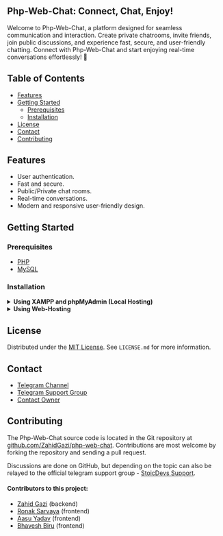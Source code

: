 ## Php-Web-Chat: Connect, Chat, Enjoy!
Welcome to Php-Web-Chat, a platform designed for seamless communication and interaction. Create private chatrooms, invite friends, join public discussions, and experience fast, secure, and user-friendly chatting. Connect with Php-Web-Chat and start enjoying real-time conversations effortlessly! 🚀


## Table of Contents
- [Features](#features)
- [Getting Started](#getting-started)
    - [Prerequisites](#prerequisites)
    - [Installation](#installation)
- [License](#license)
- [Contact](#contact)
- [Contributing](#contributing)

## Features
- User authentication.
- Fast and secure.
- Public/Private chat rooms.
- Real-time conversations. 
- Modern and responsive user-friendly design.

## Getting Started
### Prerequisites
- [PHP](https://www.php.net/)
- [MySQL](https://www.mysql.com/)

### Installation
<details>
<summary><b>Using XAMPP and phpMyAdmin (Local Hosting)</b></summary>
<br>

1. **Clone OR download the repository:**
    ```bash
    git clone https://github.com/ZahidGazi/php-web-chat.git
    cd php-web-chat

    OR

    Download the repository.
    ```

2. **Import SQL tables:**
    
    From phpMyAdmin, select your database, go to Import, and choose `web-chat.sql`.

3. **Set up your environment and database configuration:**

    Edit `config/env.php` and `config/database.php` with your configuration details.


4. You're all set! Now you can browse to index.php on your browser.

</details>

<details>
<summary><b>Using Web-Hosting</b></summary>
<br>

1. **Clone OR download the repository:**

    Move the folder contents inside the `htdocs` folder or your desirable folder.

2. **Import SQL tables:**

    Go to the MySQL database and import `web-chat.sql`.

3. **Set up your environment and database configuration:**

    Edit `config/env.php` and `config/database.php` with your configuration details.


4. You're all set! Now you can browse to index.php on your browser.

</details>

## License
Distributed under the [MIT License](https://opensource.org/licenses/MIT). See `LICENSE.md` for more information.

## Contact
- [Telegram Channel](https://t.me/StoicDevs)
- [Telegram Support Group](https://t.me/StoicDevs_chat)
- [Contact Owner](https://t.me/Mnuvq)

## Contributing
The Php-Web-Chat source code is located in the Git repository at [github.com/ZahidGazi/php-web-chat](https://github.com/ZahidGazi/php-web-chat). Contributions are most welcome by forking the repository and sending a pull request.

Discussions are done on GitHub, but depending on the topic can also be relayed to the official telegram support group - [StoicDevs Support](https://t.me/StoicDevs).

#### Contributors to this project:
- [Zahid Gazi](https://github.com/ZahidGazi) (backend)
- [Ronak Sarvaya](https://github.com/ronaksarvaya) (frontend)
- [Aasu Yadav](https://github.com/Aasuyadav1) (frontend)
- [Bhavesh Biru](https://github.com/) (frontend)
